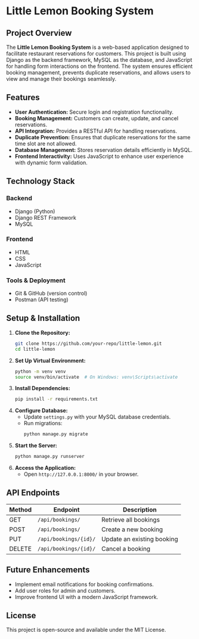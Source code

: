 # Little Lemon Booking System

## Project Overview
The **Little Lemon Booking System** is a web-based application designed to facilitate restaurant reservations for customers. This project is built using Django as the backend framework, MySQL as the database, and JavaScript for handling form interactions on the frontend. The system ensures efficient booking management, prevents duplicate reservations, and allows users to view and manage their bookings seamlessly.

## Features
- **User Authentication:** Secure login and registration functionality.
- **Booking Management:** Customers can create, update, and cancel reservations.
- **API Integration:** Provides a RESTful API for handling reservations.
- **Duplicate Prevention:** Ensures that duplicate reservations for the same time slot are not allowed.
- **Database Management:** Stores reservation details efficiently in MySQL.
- **Frontend Interactivity:** Uses JavaScript to enhance user experience with dynamic form validation.

## Technology Stack
### **Backend**
- Django (Python)
- Django REST Framework
- MySQL

### **Frontend**
- HTML
- CSS
- JavaScript

### **Tools & Deployment**
- Git & GitHub (version control)
- Postman (API testing)

## Setup & Installation
1. **Clone the Repository:**
   ```bash
   git clone https://github.com/your-repo/little-lemon.git
   cd little-lemon
   ```
2. **Set Up Virtual Environment:**
   ```bash
   python -m venv venv
   source venv/bin/activate  # On Windows: venv\Scripts\activate
   ```
3. **Install Dependencies:**
   ```bash
   pip install -r requirements.txt
   ```
4. **Configure Database:**
   - Update `settings.py` with your MySQL database credentials.
   - Run migrations:
     ```bash
     python manage.py migrate
     ```
5. **Start the Server:**
   ```bash
   python manage.py runserver
   ```
6. **Access the Application:**
   - Open `http://127.0.0.1:8000/` in your browser.

## API Endpoints
| Method | Endpoint | Description |
|--------|---------|-------------|
| GET | `/api/bookings/` | Retrieve all bookings |
| POST | `/api/bookings/` | Create a new booking |
| PUT | `/api/bookings/{id}/` | Update an existing booking |
| DELETE | `/api/bookings/{id}/` | Cancel a booking |

## Future Enhancements
- Implement email notifications for booking confirmations.
- Add user roles for admin and customers.
- Improve frontend UI with a modern JavaScript framework.

## License
This project is open-source and available under the MIT License.

